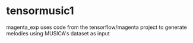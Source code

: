 # tensormusic1

magenta_exp uses code from the tensorflow/magenta project to generate melodies using MUSICA's dataset as input

